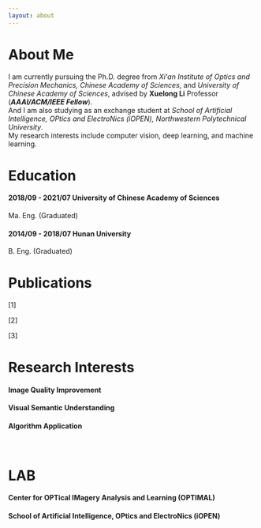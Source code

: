 ```yaml
---
layout: about 
---
```


# About Me

I am currently pursuing the Ph.D. degree from _Xi'an Institute of Optics and Precision Mechanics, Chinese Academy of Sciences_, and _University of Chinese Academy of Sciences_, advised by __Xuelong Li__ Professor (___AAAI/ACM/IEEE Fellow___). <br/>
And I am also studying as an exchange student at _School of Artificial Intelligence, OPtics and ElectroNics (iOPEN), Northwestern Polytechnical University_. <br/>
My research interests include computer vision, deep learning, and machine learning. 
<br/>

# Education

#### 2018/09 - 2021/07    University of Chinese Academy of Sciences 
Ma. Eng. (Graduated)
#### 2014/09 - 2018/07    Hunan University
B. Eng. (Graduated)
<br/>

# Publications

[1]  <br/>

[2]  <br/>

[3] 
<br/>

# Research Interests

#### Image Quality Improvement
#### Visual Semantic Understanding
#### Algorithm Application
<br/>

# LAB

#### Center for OPTical IMagery Analysis and Learning (OPTIMAL) <br/>

#### School of Artificial Intelligence, OPtics and ElectroNics (iOPEN)
<br/>
